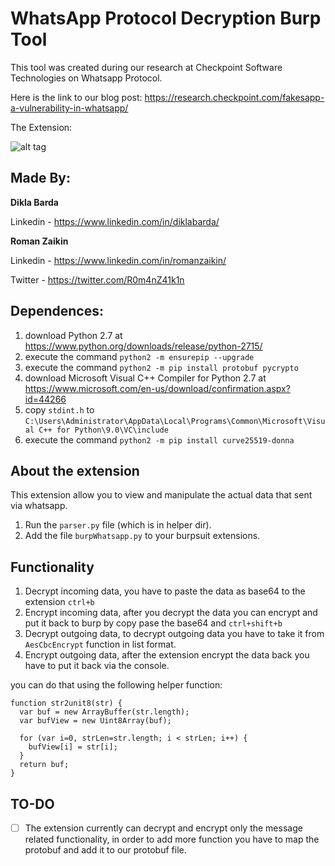 # WhatsApp Protocol Decryption Burp Tool

This tool was created during our research at Checkpoint Software Technologies on Whatsapp Protocol.

Here is the link to our blog post: https://research.checkpoint.com/fakesapp-a-vulnerability-in-whatsapp/

The Extension:

![alt tag](https://raw.githubusercontent.com/romanzaikin/BurpExtension-WhatsApp-Decryption-CheckPoint/master/tool.png)


Made By:
---------------

__Dikla Barda__

Linkedin - https://www.linkedin.com/in/diklabarda/ 


__Roman Zaikin__

Linkedin - https://www.linkedin.com/in/romanzaikin/

Twitter -  https://twitter.com/R0m4nZ41k1n


Dependences:
---------------

1) download Python 2.7 at https://www.python.org/downloads/release/python-2715/
2) execute the command `python2 -m ensurepip --upgrade`
3) execute the command `python2 -m pip install protobuf pycrypto`
4) download Microsoft Visual C++ Compiler for Python 2.7 at https://www.microsoft.com/en-us/download/confirmation.aspx?id=44266
5) copy `stdint.h` to `C:\Users\Administrator\AppData\Local\Programs\Common\Microsoft\Visual C++ for Python\9.0\VC\include`
6) execute the command `python2 -m pip install curve25519-donna`


About the extension
---------------

This extension allow you to view and manipulate the actual data that sent via whatsapp.

1) Run the `parser.py` file (which is in helper dir).
2) Add the file `burpWhatsapp.py` to your burpsuit extensions.


Functionality
---------------

1) Decrypt incoming data, you have to paste the data as base64 to the extension `ctrl+b`
2) Encrypt incoming data, after you decrypt the data you can encrypt and put it back to burp by copy pase the base64 and `ctrl+shift+b`
3) Decrypt outgoing data, to decrypt outgoing data you have to take it from `AesCbcEncrypt` function in list format.
4) Encrypt outgoing data, after the extension encrypt the data back you have to put it back via the console.

you can do that using the following helper function:

```
function str2unit8(str) {
  var buf = new ArrayBuffer(str.length);
  var bufView = new Uint8Array(buf);
  
  for (var i=0, strLen=str.length; i < strLen; i++) {
    bufView[i] = str[i];
  }
  return buf;
}
```

TO-DO
---------------

- [ ] The extension currently can decrypt and encrypt only the message related functionality, in order to add more function you have to map the protobuf
and add it to our protobuf file.

